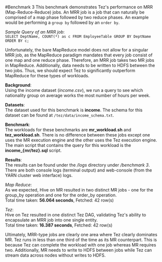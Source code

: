 #Benchmark 3 
This benchmark demonstrates Tez's performance on MRR (Map-Reduce-Reduce) jobs. An MRR job is a job that can naturally be comprised of a map phase followed by two reduce phases. An example would be performing a ```group by``` followed by an ```order by```. 

*Sample Query of an MRR job*:  
```SELECT DeptName, COUNT(*) as c FROM EmployeeTable GROUP BY DeptName ORDER BY c;```

Unfortunately, the bare MapReduce model does not allow for a singular MRR job, as the MapReduce paradigm mandates that every job consist of one map and one reduce phase. Therefore, an MRR job takes two MR jobs in MapReduce. Additionally, data needs to be written to HDFS between the two jobs. Thus, we should expect Tez to significantly outperform MapReduce for these types of workloads.   

**Background**:  
Using the income dataset (*income.csv*), we run a query to see which nationality group on average works the most number of hours per week.  

**Datasets**:  
The dataset used for this benchmark is **income**. The schema for this dataset can be found at ```/tez/data/income_schema.txt```. 

**Benchmark**:  
The workloads for these benchmarks are **mr_workload.sh** and **tez_workload.sh**. There is no difference between these jobs except one uses the MR execution engine and the other uses the Tez execution engine. The main script that contains the query for this workload is the **income_{mr/tez}.sql** script. 

**Results**:  
The results can be found under the */logs* directory under */benchmark 3*. There are both console logs (terminal output) and web-console (from the YARN cluster web interface) logs.   

*Map Reduce*:  
As we expected, Hive on MR resulted in two distinct MR jobs - one for the group_by operation and one for the order_by operation.  
Total time taken: **56.064 seconds**, Fetched: 42 row(s) 

*Tez*:  
Hive on Tez resulted in one distinct Tez DAG, validating Tez's ability to encapsulate an MRR job into one single entity.  
Total time taken: **16.387 seconds**, Fetched: 42 row(s)

Ultimately, MRR-type jobs are clearly one area where Tez clearly dominates MR. Tez runs in less than one third of the time as its MR counterpart. This is because Tez can complete the workload with one job whereas MR requires two. Additionally, MR needs to write to HDFS between jobs while Tez can stream data across nodes without writes to HDFS.     